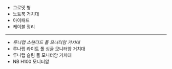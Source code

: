 - 그로밋 형
- 노트북 거치대
- 아이패드
- 케이블 정리
---
- *루나랩 스탠다드 폴 모니터암 거치대*
- 루나랩 라이트 폴 싱글 모니터암 거치대
- 루나랩 슬림 폴 모니터암 거치대
- NB H100 모니터암